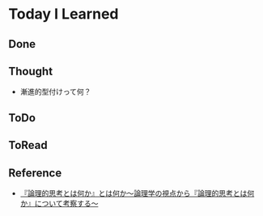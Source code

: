 # Today I Learned

## Done

## Thought
- 漸進的型付けって何？

## ToDo

## ToRead

## Reference
- [『論理的思考とは何か』とは何か～論理学の視点から『論理的思考とは何か』について考察する～](https://sokrates7chaos.hatenablog.com/entry/what-is-logical-thinking-w)